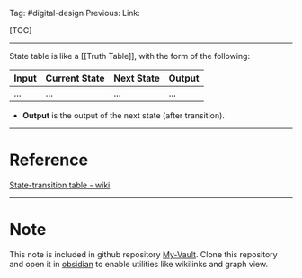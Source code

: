 Tag: #digital-design 
Previous: 
Link: 

[TOC]

---

State table is like a [[Truth Table]], with the form of the following:

| Input | Current State | Next State | Output |
| ----- | ------------- | ---------- | ------ |
| ...   | ...           | ...        | ...    | 

- **Output** is the output of the next state (after transition).

---

# Reference

[State-transition table - wiki](https://en.wikipedia.org/wiki/State-transition_table)

---

# Note

This note is included in github repository [My-Vault](https://github.com/LittleD3092/My-Vault.git). Clone this repository and open it in [obsidian](https://obsidian.md/) to enable utilities like wikilinks and graph view.